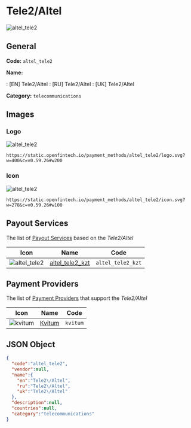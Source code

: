 
# Tele2/Altel 
![altel_tele2](https://static.openfintech.io/payment_methods/altel_tele2/logo.svg?w=400&c=v0.59.26#w200)  

## General 
**Code:** `altel_tele2` 
 
**Name:** 
 
:	[EN] Tele2/Altel 
:	[RU] Tele2/Altel 
:	[UK] Tele2/Altel 
 
**Category:** `telecommunications` 
 

## Images 

### Logo 
![altel_tele2](https://static.openfintech.io/payment_methods/altel_tele2/logo.svg?w=400&c=v0.59.26#w200)  

```
https://static.openfintech.io/payment_methods/altel_tele2/logo.svg?w=400&c=v0.59.26#w200
```  

### Icon 
![altel_tele2](https://static.openfintech.io/payment_methods/altel_tele2/icon.svg?w=278&c=v0.59.26#w100)  

```
https://static.openfintech.io/payment_methods/altel_tele2/icon.svg?w=278&c=v0.59.26#w100
```  

## Payout Services 
 
The list of [Payout Services](/payout-services/) based on the _Tele2/Altel_ 

|Icon|Name|Code| 
|:---:|:---:|:---:| 
|![altel_tele2](https://static.openfintech.io/payout_methods/altel_tele2/icon.svg?w=278&c=v0.59.26#w40) |[altel_tele2_kzt](/payout-services/altel_tele2_kzt/)|`altel_tele2_kzt`| 
 

## Payment Providers 
 
The list of [Payment Providers](/payment-providers/) that support the _Tele2/Altel_ 

|Icon|Name|Code| 
|:---:|:---:|:---:| 
|![kvitum](https://static.openfintech.io/payment_providers/kvitum/icon.svg?w=278&c=v0.59.26#w100) |[Kvitum](/payment-providers/kvitum/)|`kvitum`| 
 

## JSON Object 

```json
{
  "code":"altel_tele2",
  "vendor":null,
  "name":{
    "en":"Tele2\/Altel",
    "ru":"Tele2\/Altel",
    "uk":"Tele2\/Altel"
  },
  "description":null,
  "countries":null,
  "category":"telecommunications"
}
```  
